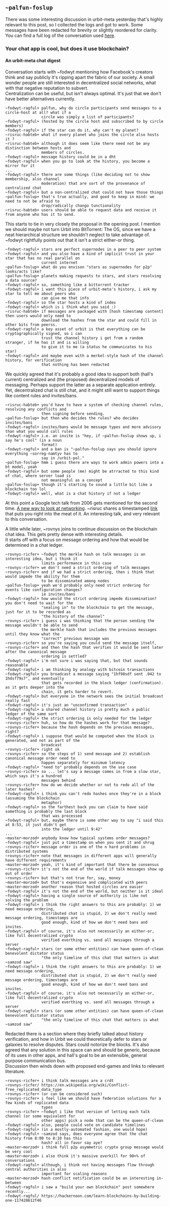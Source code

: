 ## `~palfun-foslup`
There was some interesting discussion in urbit-meta yesterday that's highly relevant to this post, so I collected the logs and got to work. Some messages have been redacted for brevity or slightly reordered for clarity. You can find a full log of the conversation used [here](https://pastebin.com/9eNLSkrQ).

### Your chat app is cool, but does it use blockchain?
#### An urbit-meta chat digest

Conversation starts with ~fodwyt mentioning how Facebook's creators think and say publicly it's ripping apart the fabric of our society. A small wonder people are still interested in decentralized social networks, what with that negative reputation to subvert.  
Centralization can be useful, but isn't always optimal. It's just that we don't have better alternatives currently.

```
~fodwyt-ragful+ palfun, why do circle participants send messages to a circle-host at all? what if a
                circle was simply a list of participants?
~fodwyt-ragful+ (hosted by the circle host and subscribed to by circle members)
~fodwyt-ragful+ if the star can do it, why can't my planet?
~risruc-habteb+ what if every planet who joins the circle also hosts it ?
~risruc-habteb+ although it does seem like there need not be any distinction between hosts and
                members of circles.
~fodwyt-ragful+ message history could be in a dht
~fodwyt-ragful+ when you go to look at the history, you become a mirror for it  
...
~fodwyt-ragful+ there are some things (like deciding not to show membership, also channel
                moderation) that are sort of the provenance of centralized chat
~fodwyt-ragful+ but a non-centralized chat could not have those things
~palfun-foslup+ that's true actually, and good to keep in mind: we need to not be afraid to
                drop/radically chango tunctionality
~risruc-habteb+ users should be able to request data and receive it from anyone who has it to send.  
```

This starts to tie in very closely the proposal in the opening post. I mention we should maybe not turn Urbit into BitTorrent: The OS, since we have a neat hierarchical structure we shouldn't neglect to take advantage of.
~fodwyt rightfully points out that it isn't a strict either-or thing.

```
~fodwyt-ragful+ stars are perfect supernodes in a peer to peer system
~fodwyt-ragful+ and you also have a kind of implicit trust in your star that has no real parallel on
                current internet
~palfun-foslup+ what do you envison "stars as supernodes for p2p" looks/acts like?
~palfun-foslup+ planets making requests to stars, and stars resolving a data source?
~fodwyt-ragful+ so, something like a bittorrent tracker
~fodwyt-ragful+ i want this piece of urbit-meta's history, i ask my star to tell me about peers who
                can give me that info
~fodwyt-ragful+ so the star hosts a kind of index
~fodwyt-ragful+ which is i think what you said :)
~risruc-habteb+ if messages are packaged with [hash timestamp content] then users would only need to
                download the hashes from the star and could fill in other bits from peerss.
~fodwyt-ragful+ a key asset of urbit is that everything can be cryptographically signed, so i can
                trust the channel history i get from a random stranger, if he has it and is willing
                to give it to me (a status he communicates to his star)
~fodwyt-ragful+ and maybe even with a merkel-style hash of the channel history, for verification
                that nothing has been redacted
```

We quickly agreed that it's probably a good idea to support both (hall's current) centralized and (the proposed) decentralized models of messaging. Perhaps support the latter as a separate application entirely.  
Yet, decentralized chat is still chat, and it might still want to support things like content rules and invites/bans. 

```
~risruc-habteb+ you'd have to have a system of checking channel rules, resolving any conflicts and
                then signing before sending.
~palfun-foslup+ but then who decides the rules? who decides invites/bans
~fodwyt-ragful+ invites/bans would be message types and more advisory than what you would call rules
~fodwyt-ragful+ i.e. an invite is "hey, if ~palfun-foslup shows up, i say he's cool" (in a noun
                format)
~fodwyt-ragful+ and a ban is "~palfun-foslup says you should ignore everything ~sorreg-namtyv has to
                say in /urbit-pol."
~palfun-foslup+ hmm i guess there are ways to work admin powers into a bt model, yeah
~fodwyt-ragful+ but some people (me) might be atrracted to this kind of chat, where server load is
                not meaningful as a concept
~palfun-foslup+ though it's starting to sound a little bit like a blockchain too lol
~fodwyt-ragful+ well, what is a chat history if not a ledger
```

At this point a Google tech talk from 2006 gets mentioned for the second time. [A new way to look at networking](https://www.youtube.com/watch?v=oCZMoY3q2uM). ~risruc shares a timestamped [link](https://youtu.be/oCZMoY3q2uM?t=2562) that puts you right into the meat of it. An interesting talk, and very relevant to this conversation.

A little while later, ~rovnys joins to continue discussion on the blockchain chat idea. This gets pretty dense with interesting details.  
It starts off with a focus on message ordering and how that would be determined in a chat ledger.

```
~rovnys-ricfer+ ~fodwyt the merkle hash on talk messages is an interesting idea, but i think it
                limits performance in this case
~rovnys-ricfer+ we don't need a strict ordering of talk messages
~rovnys-ricfer+ and if we had a strict ordering, then i think that would impede the ability for them
                to be disseminated among nodes
~palfun-foslup+ yeah we'd probably only need strict ordering for events like configuration changes?
                ie invites/bans
~fodwyt-ragful+ how would the strict ordering impede dissemination? you don't need to wait for the
                "sealing in" to the blockchain to get the message, just for it to be recorded as
                "the history of the channel"
~rovnys-ricfer+ i guess i was thinking that the person sending the message wouldn't be able to send
                the merkle hash that includes the previous messages until they know what the
                "correct" previous message was
~rovnys-ricfer+ so you're saying you could send the message itself,
~rovnys-ricfer+ and then the hash that verifies it would be sent later after the canonical message
                ordering is settled?
~fodwyt-ragful+ i'm not sure i was saying that, but that sounds reasonable
~fodwyt-ragful+ i am thinking by analogy with bitcoin transactions
~fodwyt-ragful+ you broadcast a message saying "1hf98sdf sent .042 to 1hdsf79s7", and eventually
                that gets recorded in the block ledger (confirmation). as it gets deeper into the
                chain, it gets harder to revert.
~fodwyt-ragful+ but everyone in the network sees the initial broadcast really fast
~fodwyt-ragful+ it's just an "unconfirmed transaction"
~fodwyt-ragful+ a shared channel history is pretty much a public ledger of the same sort
~fodwyt-ragful+ the strict ordering is only needed for the ledger
~rovnys-ricfer+ huh, so how do the hashes work for that message?
~rovnys-ricfer+ because the hash depends on the previous messages, right?
~fodwyt-ragful+ i suppose that would be computed when the block is generated, and not as part of the
                broadcast
~rovnys-ricfer+ right ok
~rovnys-ricfer+ so the steps of 1) send message and 2) establish canonical message order need to
                happen separately for minimum latency
~fodwyt-ragful+ "need to" probably depends on the use case
~rovnys-ricfer+ so ... let's say a message comes in from a slow star, which says it's a hundred
                messages behind
~rovnys-ricfer+ how do we decide whether or not to redo all of the later hashes?
~fodwyt-ragful+ i think you can't redo hashes once they're in a block (assuming the blockchain
                metaphor)
~fodwyt-ragful+ so the farthest back you can claim to have said something is probably the last block
                that was processed
~fodwyt-ragful+ but, maybe there is some other way to say "i said this at 8:53, it just didn't get
                into the ledger until 9:42"
...
~master~morzod+ anybody know how typical systems order messages?
~fodwyt-ragful+ just put a timestamp on when you sent it and shrug
~rovnys-ricfer+ message order is one of the n hard problems in distributed systems
~rovnys-ricfer+ note that messages in different apps will generally have different requirements
~master~morzod+ yeah, it's kind of important that there be consensus
~rovnys-ricfer+ it's not the end of the world if talk messages show up out of order
~rovnys-ricfer+ but that's not true for, say, money
~master~morzod+ but that's expensive and complicated with peers
~master~morzod+ another reason that hosted circles are easier
~fodwyt-ragful+ it's not the end of the world, but neither is it ideal
~fodwyt-ragful+ having a single source of authority is like not solving the problem
~fodwyt-ragful+ i think the right answers to this are probably: 1) we need message ordering,
                distributed chat is stupid, 2) we don't really need message ordering, timestamps are
                good enough, kind of how we don't need bans and invites.
~fodwyt-ragful+ of course, it's also not necessarily an either-or, like full decentralized crypto
                verified everthing vs. send all messages through a server
~fodwyt-ragful+ stars (or some other entities) can have queen-of-clean benevolent dictator status
                "the only timeline of this chat that matters is what ~samzod saw"
~fodwyt-ragful+ i think the right answers to this are probably: 1) we need message ordering,
                distributed chat is stupid, 2) we don't really need message ordering, timestamps are
                good enough, kind of how we don't need bans and invites.
~fodwyt-ragful+ of course, it's also not necessarily an either-or, like full decentralized crypto
                verified everthing vs. send all messages through a server
~fodwyt-ragful+ stars (or some other entities) can have queen-of-clean benevolent dictator status
                "the only timeline of this chat that matters is what ~samzod saw"
```

Redacted there is a section where they briefly talked about history verification, and how in Urbit we could theoretically defer to stars or galaxies to resolve disputes. Stars could notorize the blocks. It's also agreed that any solution in this space can and should be generic, because of its uses in other apps, and hall's goal to be an extensible, general purpose communication bus.  
Discussion then winds down with proposed end-games and links to relevant literature.

```
~rovnys-ricfer+ i think talk messages are a crdt
~rovnys-ricfer/ https://en.wikipedia.org/wiki/Conflict-free_replicated_data_type
~rovnys-ricfer+ (or can be considered such)
~rovnys-ricfer+ i feel like we should have federation solutions for a few kinds of replicated data
                types
~rovnys-ricfer+ ~fodwyt i like that version of letting each talk channel (or some equivalent for
                other apps) pick a node that can be the queen-of-clean
~fodwyt-ragful+ also, people could vote on candidate timelines
~fodwyt-ragful+ (in a mostly-automated fashion, one would hope)
~fodwyt-ragful+ ~samzod says, does everyone agree that the chat history from 8:00 to 8:10 has this
                hash? all in favor say aye?
~master~morzod+ i think full p2p asymmetric crypto group message would be very cool
~master~morzod+ i also think it's massive overkill for 90+% of conversations
~fodwyt-ragful+ although, i think not having messages flow through central authorities is also
                important for scaling reasons
~master~morzod+ hash conflict notification could be an interesting in-between
~fodwyt-ragful+ i saw a "build your own blockchain" post somewhere recently...
~fodwyt-ragful/ https://hackernoon.com/learn-blockchains-by-building-one-117428612f46
```